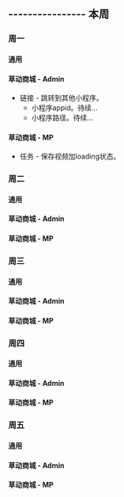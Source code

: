 ## ---------------- 本周

### 周一
#### 通用
#### 草动商城 - Admin
* 链接 - 跳转到其他小程序。
  - 小程序appid。待续...
  - 小程序路径。待续...
#### 草动商城 - MP
* 任务 - 保存视频加loading状态。

### 周二
#### 通用
#### 草动商城 - Admin
#### 草动商城 - MP

### 周三
#### 通用
#### 草动商城 - Admin
#### 草动商城 - MP

### 周四
#### 通用
#### 草动商城 - Admin
#### 草动商城 - MP

### 周五
#### 通用
#### 草动商城 - Admin
#### 草动商城 - MP
